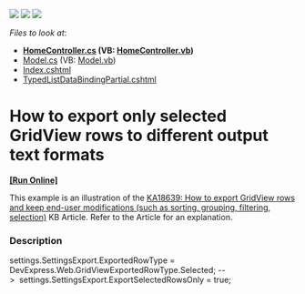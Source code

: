 <!-- default badges list -->
![](https://img.shields.io/endpoint?url=https://codecentral.devexpress.com/api/v1/VersionRange/128551547/15.2.4%2B)
[![](https://img.shields.io/badge/Open_in_DevExpress_Support_Center-FF7200?style=flat-square&logo=DevExpress&logoColor=white)](https://supportcenter.devexpress.com/ticket/details/E4352)
[![](https://img.shields.io/badge/📖_How_to_use_DevExpress_Examples-e9f6fc?style=flat-square)](https://docs.devexpress.com/GeneralInformation/403183)
<!-- default badges end -->
<!-- default file list -->
*Files to look at*:

* **[HomeController.cs](./CS/Controllers/HomeController.cs) (VB: [HomeController.vb](./VB/Controllers/HomeController.vb))**
* [Model.cs](./CS/Models/Model.cs) (VB: [Model.vb](./VB/Models/Model.vb))
* [Index.cshtml](./CS/Views/Home/Index.cshtml)
* [TypedListDataBindingPartial.cshtml](./CS/Views/Home/TypedListDataBindingPartial.cshtml)
<!-- default file list end -->
# How to export only selected GridView rows to different output text formats
<!-- run online -->
**[[Run Online]](https://codecentral.devexpress.com/e4352/)**
<!-- run online end -->


<p>This example is an illustration of the <a href="https://www.devexpress.com/Support/Center/p/KA18639">KA18639: How to export GridView rows and keep end-user modifications (such as sorting, grouping, filtering, selection)</a> KB Article. Refer to the Article for an explanation.</p>


<h3>Description</h3>

settings.SettingsExport.ExportedRowType = DevExpress.Web.GridViewExportedRowType.Selected; --&gt;&nbsp;&nbsp;settings.SettingsExport.ExportSelectedRowsOnly = true;

<br/>


